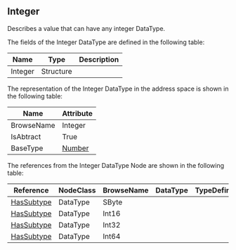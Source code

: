 <!-- datatype -->
## Integer
Describes a value that can have any integer DataType.  
<!-- end of description -->
The fields of the Integer DataType are defined in the following table:  

|Name|Type|Description|
|---|---|---|
|Integer|Structure||

The representation of the Integer DataType in the address space is shown in the following table:  

|Name|Attribute|
|---|---|
|BrowseName|Integer|
|IsAbtract|True|
|BaseType|[Number](../../../Part3/DataTypes/Number/readme.md)|

The references from the Integer DataType Node are shown in the following table:  

|Reference|NodeClass|BrowseName|DataType|TypeDefinition|ModellingRule|
|---|---|---|---|---|---|
|[HasSubtype](../../../Part3/ReferenceTypes/HasSubtype/readme.md)|DataType|SByte||||
|[HasSubtype](../../../Part3/ReferenceTypes/HasSubtype/readme.md)|DataType|Int16||||
|[HasSubtype](../../../Part3/ReferenceTypes/HasSubtype/readme.md)|DataType|Int32||||
|[HasSubtype](../../../Part3/ReferenceTypes/HasSubtype/readme.md)|DataType|Int64||||


